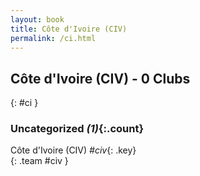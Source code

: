 ```yaml
---
layout: book
title: Côte d'Ivoire (CIV)
permalink: /ci.html
---
```


## Côte d'Ivoire (CIV) - 0 Clubs
{: #ci }









### Uncategorized _(1)_{:.count}

Côte d'Ivoire  (CIV)  _#civ_{: .key} <br>
{: .team #civ }


 
